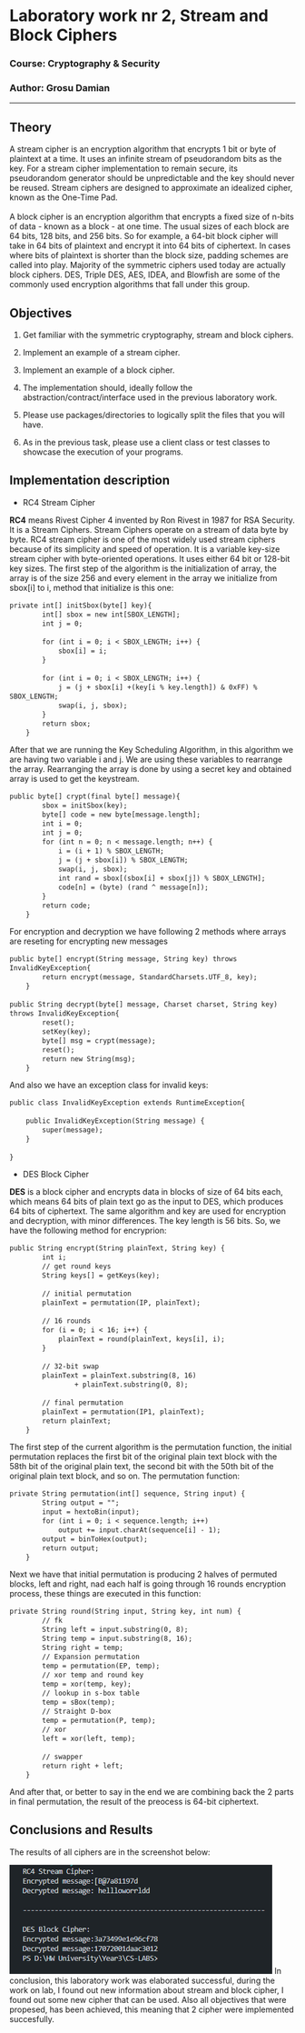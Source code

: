 # Laboratory work nr 2, Stream and Block Ciphers

### Course: Cryptography & Security
### Author: Grosu Damian

---

## Theory
A stream cipher is an encryption algorithm that encrypts 1 bit or byte of plaintext at a time. It uses an infinite stream of pseudorandom bits as the key. For a stream cipher implementation to remain secure, its pseudorandom generator should be unpredictable and the key should never be reused. Stream ciphers are designed to approximate an idealized cipher, known as the One-Time Pad. <br />
<br />
A block cipher is an encryption algorithm that encrypts a fixed size of n-bits of data - known as a block - at one time. The usual sizes of each block are 64 bits, 128 bits, and 256 bits. So for example, a 64-bit block cipher will take in 64 bits of plaintext and encrypt it into 64 bits of ciphertext. In cases where bits of plaintext is shorter than the block size, padding schemes are called into play. Majority of the symmetric ciphers used today are actually block ciphers. DES, Triple DES, AES, IDEA, and Blowfish are some of the commonly used encryption algorithms that fall under this group.


## Objectives
1. Get familiar with the symmetric cryptography, stream and block ciphers.

2. Implement an example of a stream cipher.

3. Implement an example of a block cipher.

4. The implementation should, ideally follow the abstraction/contract/interface used in the previous laboratory work.

5. Please use packages/directories to logically split the files that you will have.

6. As in the previous task, please use a client class or test classes to showcase the execution of your programs.


## Implementation description
* RC4 Stream Cipher<br />

**RC4** means Rivest Cipher 4 invented by Ron Rivest in 1987 for RSA Security. It is a Stream Ciphers. Stream Ciphers operate on a stream of data byte by byte. RC4 stream cipher is one of the most widely used stream ciphers because of its simplicity and speed of operation. It is a variable key-size stream cipher with byte-oriented operations. It uses either 64 bit or 128-bit key sizes.
The first step of the algorithm is the initialization of array, the array is of the size 256 and every element in the array we initialize from sbox[i] to i, method that initialize is this one:
```
private int[] initSbox(byte[] key){
        int[] sbox = new int[SBOX_LENGTH];
        int j = 0;

        for (int i = 0; i < SBOX_LENGTH; i++) {
            sbox[i] = i;
        }

        for (int i = 0; i < SBOX_LENGTH; i++) {
            j = (j + sbox[i] +(key[i % key.length]) & 0xFF) % SBOX_LENGTH;
            swap(i, j, sbox);
        }
        return sbox;
    }
```

After that we are running the Key Scheduling Algorithm, in this algorithm we are having two variable i and j. We are using these variables to rearrange the array. Rearranging the array is done by using a secret key and obtained array is used to get the keystream.
```
public byte[] crypt(final byte[] message){
        sbox = initSbox(key);
        byte[] code = new byte[message.length];
        int i = 0;
        int j = 0;
        for (int n = 0; n < message.length; n++) {
            i = (i + 1) % SBOX_LENGTH;
            j = (j + sbox[i]) % SBOX_LENGTH;
            swap(i, j, sbox);
            int rand = sbox[(sbox[i] + sbox[j]) % SBOX_LENGTH];
            code[n] = (byte) (rand ^ message[n]); 
        }
        return code;
    }
```

For encryption and decryption we have following 2 methods where arrays are reseting for encrypting new messages

```
public byte[] encrypt(String message, String key) throws InvalidKeyException{
        return encrypt(message, StandardCharsets.UTF_8, key);
    }

public String decrypt(byte[] message, Charset charset, String key) throws InvalidKeyException{
        reset();
        setKey(key);
        byte[] msg = crypt(message);
        reset();
        return new String(msg);
    }
```
And also we have an exception class for invalid keys:
```
public class InvalidKeyException extends RuntimeException{

    public InvalidKeyException(String message) {
        super(message);
    }
    
}
```
* DES Block Cipher<br />

**DES** is a block cipher and encrypts data in blocks of size of 64 bits each, which means 64 bits of plain text go as the input to DES, which produces 64 bits of ciphertext. The same algorithm and key are used for encryption and decryption, with minor differences. The key length is 56 bits.
So, we have the following method for encryprion:
```
public String encrypt(String plainText, String key) {
        int i;
        // get round keys
        String keys[] = getKeys(key);

        // initial permutation
        plainText = permutation(IP, plainText);

        // 16 rounds
        for (i = 0; i < 16; i++) {
            plainText = round(plainText, keys[i], i);
        }

        // 32-bit swap
        plainText = plainText.substring(8, 16)
                + plainText.substring(0, 8);

        // final permutation
        plainText = permutation(IP1, plainText);
        return plainText;
    }
```
The first step of the current algorithm is the permutation function, the initial permutation replaces the first bit of the original plain text block with the 58th bit of the original plain text, the second bit with the 50th bit of the original plain text block, and so on. The permutation function:
```
private String permutation(int[] sequence, String input) {
        String output = "";
        input = hextoBin(input);
        for (int i = 0; i < sequence.length; i++)
            output += input.charAt(sequence[i] - 1);
        output = binToHex(output);
        return output;
    }
```
Next we have that initial permutation is producing 2 halves of permuted blocks, left and right, nad each half is going through 16 rounds encryption process, these things are executed in this function:
```
private String round(String input, String key, int num) {
        // fk
        String left = input.substring(0, 8);
        String temp = input.substring(8, 16);
        String right = temp;
        // Expansion permutation
        temp = permutation(EP, temp);
        // xor temp and round key
        temp = xor(temp, key);
        // lookup in s-box table
        temp = sBox(temp);
        // Straight D-box
        temp = permutation(P, temp);
        // xor
        left = xor(left, temp);

        // swapper
        return right + left;
    }
```
And after that, or better to say in the end we are combining back the 2 parts in final permutation, the result of the preocess is 64-bit ciphertext.



## Conclusions and Results
The results of all ciphers are in the screenshot below: <br />

![Results](Images/Results_Lab_2.png)
In conclusion, this laboratory work was elaborated successful, during the work on lab, I found out new information about stream and block cipher, I found out some new cipher that can be used. Also all objectives that were propesed, has been achieved, this meaning that 2 cipher were implemented succesfully.